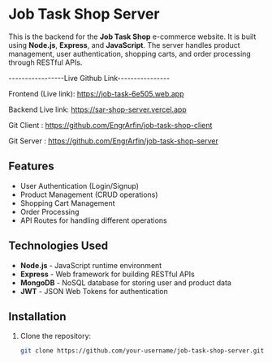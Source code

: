# Job Task Shop Server

This is the backend for the **Job Task Shop** e-commerce website. It is built using **Node.js**, **Express**, and **JavaScript**. The server handles product management, user authentication, shopping carts, and order processing through RESTful APIs.



-----------------Live Github Link----------------

Frontend (Live link):  https://job-task-6e505.web.app

Backend Live link: https://sar-shop-server.vercel.app

Git Client : https://github.com/EngrArfin/job-task-shop-client

Git Server : https://github.com/EngrArfin/job-task-shop-server

## Features

- User Authentication (Login/Signup)
- Product Management (CRUD operations)
- Shopping Cart Management
- Order Processing
- API Routes for handling different operations

## Technologies Used

- **Node.js** - JavaScript runtime environment
- **Express** - Web framework for building RESTful APIs
- **MongoDB** - NoSQL database for storing user and product data
- **JWT** - JSON Web Tokens for authentication

## Installation

1. Clone the repository:
   ```bash
   git clone https://github.com/your-username/job-task-shop-server.git
